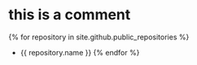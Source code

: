 # this is a comment
{% for repository in site.github.public_repositories %}
  * {{ repository.name }}
{% endfor %}
